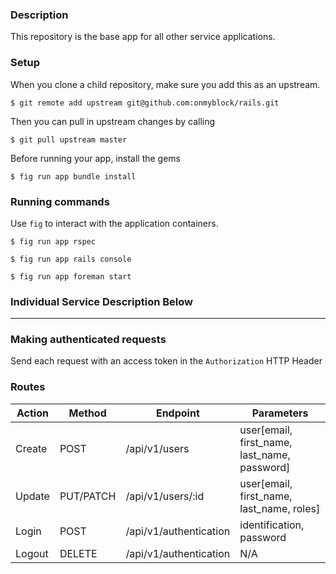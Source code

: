 ### Description
This repository is the base app for all other service applications.

### Setup
When you clone a child repository, make sure you add this as an upstream.

```
$ git remote add upstream git@github.com:onmyblock/rails.git
```

Then you can pull in upstream changes by calling
```
$ git pull upstream master
```

Before running your app, install the gems
```
$ fig run app bundle install
```

### Running commands
Use `fig` to interact with the application containers.

```
$ fig run app rspec
```

```
$ fig run app rails console
```

```
$ fig run app foreman start
```

### Individual Service Description Below
---
### Making authenticated requests
Send each request with an access token in the `Authorization` HTTP Header

### Routes
Action | Method | Endpoint | Parameters
--- | --- | --- | ---
Create | POST | /api/v1/users | user[email, first_name, last_name, password]
Update | PUT/PATCH | /api/v1/users/:id | user[email, first_name, last_name, roles]
Login | POST | /api/v1/authentication | identification, password
Logout | DELETE | /api/v1/authentication | N/A
